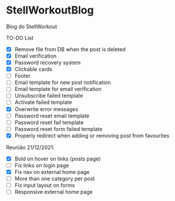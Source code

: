# StellWorkoutBlog
Blog do StellWorkout

TO-DO List

- [x] Remove file from DB when the post is deleted
- [x] Email verification
- [x] Password recovery system
- [x] Clickable cards
- [ ] Footer
- [ ] Email template for new post notification
- [ ] Email template for email verification
- [ ] Unsubscribe failed template
- [ ] Activate failed template
- [x] Overwrite error messages
- [ ] Password reset email template
- [ ] Password reset fail template
- [ ] Password reset form failed template
- [x] Properly redirect when adding or removing post from favourites

Reunião 21/12/2021:
- [x] Bold on hover on links (posts page)
- [ ] Fix links on login page
- [x] Fix nav on external home page
- [ ] More than one category per post
- [ ] Fix input layout on forms
- [ ] Responsive external home page